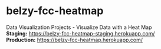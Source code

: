 # belzy-fcc-heatmap
Data Visualization Projects - Visualize Data with a Heat Map
<br>
<strong>Staging:</strong> https://belzy-fcc-heatmap-staging.herokuapp.com/
<br>
<strong>Production:</strong> https://belzy-fcc-heatmap.herokuapp.com/
